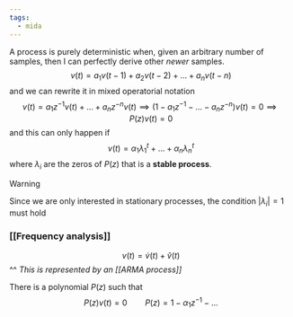 ```yaml
---
tags:
  - mida
---
```

A process is purely deterministic when, given an arbitrary number of samples, then I can perfectly derive other *newer* samples.
$$
v(t) = a_{1}v(t-1) + a_{2}v(t-2) + \dots + a_{n}v(t-n)
$$
and we can rewrite it in mixed operatorial notation
$$
v(t) = a_{1}z^{-1}v(t) + \dots + a_{n}z^{-n}v(t) \implies (1 - a_{1}z^{-1} - \dots - a_nz^{-n})v(t) = 0 \implies P(z)v(t) = 0
$$
and this can only happen if 
$$
v(t) = \alpha_{1} \lambda_{1}^{t} + \dots + \alpha_{n}\lambda_{n}^{t}
$$
where $\lambda_{i}$ are the zeros of $P(z)$ that is a **stable process**. 

>[!warning]
>Since we are only interested in stationary processes, the condition $|\lambda_{i}| = 1$ must hold
### [[Frequency analysis]]
$$
v(t) = \dot{v}(t) + \hat{v}(t)
$$
																   ^^ *This is represented by an [[ARMA process]]*

There is a polynomial $P(z)$ such that
$$
P(z)v(t) = 0 \qquad P(z) = 1 - \alpha_{1}z^{-1} - \dots
$$
